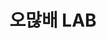 ---
layout: list
title: 오많배 LAB
slug: lab
menu: true
submenu: false
order: 5
description: >
  오많배 LAB
---
